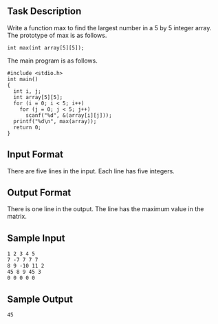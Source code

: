## Task Description ##

Write a function max to find the largest number in a 5 by 5 integer array. The prototype of max is as follows.

```
int max(int array[5][5]);
```

The main program is as follows.

```
#include <stdio.h>
int main()
{
  int i, j;
  int array[5][5];
  for (i = 0; i < 5; i++)
    for (j = 0; j < 5; j++)
      scanf("%d", &(array[i][j]));
  printf("%d\n", max(array));
  return 0;
}
```

## Input Format ##

There are five lines in the input. Each line has five integers.

## Output Format ##

There is one line in the output. The line has the maximum value in the matrix.

## Sample Input ##
```
1 2 3 4 5
7 -7 7 7 7
8 9 -10 11 2
45 8 9 45 3
0 0 0 0 0
```

## Sample Output ##
```
45
```